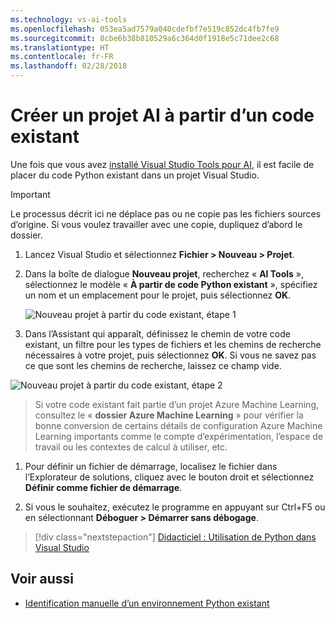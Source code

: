 ```yaml
---
ms.technology: vs-ai-tools
ms.openlocfilehash: 053ea5ad7579a040cdefbf7e519c852dc4fb7fe9
ms.sourcegitcommit: 8cbe6b38b810529a6c364d0f1918e5c71dee2c68
ms.translationtype: HT
ms.contentlocale: fr-FR
ms.lasthandoff: 02/28/2018
---
```

# <a name="create-an-ai-project-from-existing-code"></a>Créer un projet AI à partir d’un code existant

Une fois que vous avez [installé Visual Studio Tools pour AI](installation.md), il est facile de placer du code Python existant dans un projet Visual Studio.

> [!Important]
>
> Le processus décrit ici ne déplace pas ou ne copie pas les fichiers sources d’origine. Si vous voulez travailler avec une copie, dupliquez d’abord le dossier.

1. Lancez Visual Studio et sélectionnez **Fichier > Nouveau > Projet**.

1. Dans la boîte de dialogue **Nouveau projet**, recherchez « **AI Tools** », sélectionnez le modèle « **À partir de code Python existant** », spécifiez un nom et un emplacement pour le projet, puis sélectionnez **OK**.

    ![Nouveau projet à partir du code existant, étape 1](media\create-project-existing\new-ai-project.png)

1. Dans l’Assistant qui apparaît, définissez le chemin de votre code existant, un filtre pour les types de fichiers et les chemins de recherche nécessaires à votre projet, puis sélectionnez **OK**. Si vous ne savez pas ce que sont les chemins de recherche, laissez ce champ vide.

![Nouveau projet à partir du code existant, étape 2](media\create-project-existing\azurebatch-newproject.png)

> Si votre code existant fait partie d’un projet Azure Machine Learning, consultez le « **dossier Azure Machine Learning** » pour vérifier la bonne conversion de certains détails de configuration Azure Machine Learning importants comme le compte d’expérimentation, l’espace de travail ou les contextes de calcul à utiliser, etc.

1. Pour définir un fichier de démarrage, localisez le fichier dans l’Explorateur de solutions, cliquez avec le bouton droit et sélectionnez **Définir comme fichier de démarrage**.

1. Si vous le souhaitez, exécutez le programme en appuyant sur Ctrl+F5 ou en sélectionnant **Déboguer > Démarrer sans débogage**.

> [!div class="nextstepaction"]
> [Didacticiel : Utilisation de Python dans Visual Studio](../python/tutorial-working-with-python-in-visual-studio-step-00-installation.md)

## <a name="see-also"></a>Voir aussi

- [Identification manuelle d’un environnement Python existant](../python/managing-python-environments-in-visual-studio.md#manually-identifying-an-existing-environment)